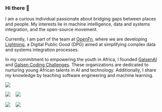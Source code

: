 ### Hi there 👋

I am a curious individual passionate about bridging gaps between places and people. My interests lie in machine intelligence, data and systems integration, and the open-source movement.

Currently, I am part of the team at [OpenFn](https://github.com/OpenFn), where we are developing [Lightning](https://github.com/OpenFn/Lightning), a Digital Public Good (DPG) aimed at simplifying complex data and systems integration processes.

In my commitment to empowering the youth in Africa, I founded [GalsenAI](https://twitter.com/galsenai) and [Galsen Coding Challenges](https://twitter.com/GalsenCoding). These organizations are dedicated to nurturing young African talents in AI and technology. Additionally, I share my knowledge by teaching software engineering and machine learning.

![](http://github-profile-summary-cards.vercel.app/api/cards/profile-details?username=elias-ba&theme=github_dark)

![](http://github-profile-summary-cards.vercel.app/api/cards/repos-per-language?username=elias-ba&theme=github_dark)⠀ ![](http://github-profile-summary-cards.vercel.app/api/cards/most-commit-language?username=elias-ba&theme=github_dark)


![](http://github-profile-summary-cards.vercel.app/api/cards/stats?username=elias-ba&theme=github_dark)⠀ ![](http://github-profile-summary-cards.vercel.app/api/cards/productive-time?username=elias-ba&theme=github_dark&utcOffset=8)
